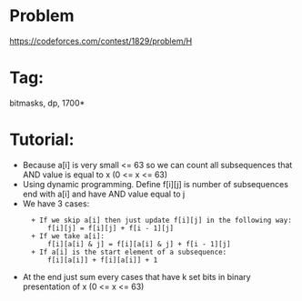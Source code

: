 # Problem
https://codeforces.com/contest/1829/problem/H

# Tag:
bitmasks, dp, 1700*

# Tutorial:
  - Because a[i] is very small <= 63 so we can count all subsequences that AND value is equal to x (0 <= x <= 63)
  - Using dynamic programming. Define f[i][j] is number of subsequences end with a[i] and have AND value equal to j
  - We have 3 cases:
    ```
      + If we skip a[i] then just update f[i][j] in the following way:
          f[i][j] = f[i][j] + f[i - 1][j]
      + If we take a[i]:
          f[i][a[i] & j] = f[i][a[i] & j] + f[i - 1][j]
      + If a[i] is the start element of a subsequence:
          f[i][a[i]] + f[i][a[i]] + 1
    ```
  - At the end just sum every cases that have k set bits in binary presentation of x (0 <= x <= 63)
